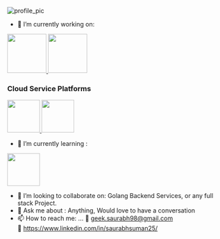 <!--
### Hi there 👋

<!--
**saurabh98s/saurabh98s** is a ✨ _special_ ✨ repository because its `README.md` (this file) appears on your GitHub profile.

Here are some ideas to get you started:

- 🔭 I’m currently working on ...
- 🌱 I’m currently learning ...
- 👯 I’m looking to collaborate on ...
- 🤔 I’m looking for help with ...
- 💬 Ask me about ...
- 📫 How to reach me: ...
- 😄 Pronouns: ...
- ⚡ Fun fact: ...
-->

![profile_pic](https://github.com/saurabh98s/saurabh98s/blob/master/Web%201920%20%E2%80%93%201.png)
- 🔭 I’m currently working on:

<p>
   <a href="https://golang.org/" target="_blank" >
    <img src="https://raw.githubusercontent.com/itsksaurabh/itsksaurabh/master/assets/golang.gif"  height="90" />
  </a>
  
  <a href="https://graphql.org/" target="_blank" >
    <img src="https://graphql.org/img/logo.svg"  height="90" />
  </a>
  
  
  
</p>


### Cloud Service Platforms
  
 <p float="left">
  <a href="https://bit.ly/2W7a91W" target="_blank" >
    <img src="https://raw.githubusercontent.com/itsksaurabh/itsksaurabh/master/assets/do.gif"  height="75" />
  </a> 
  <a href="https://aws.amazon.com/" target="_blank" >
    <img src="https://raw.githubusercontent.com/itsksaurabh/itsksaurabh/master/assets/aws.gif"  height="75" />
  </a>
 </p>
 
- 🌱 I’m currently learning :
 <p float="left">
  <a href="https://www.npmjs.com/package/react" target="_blank" >
    <img src="http://165.227.208.227/posts/wp-content/uploads/2016/06/react-1.gif"  height="75" />
  </a> 
</p>

- 👯 I’m looking to collaborate on: Golang Backend Services, or any full stack Project.
- 💬 Ask me about : Anything, Would love to have a conversation
- 📫 How to reach me: ... :link: geek.saurabh98@gmail.com <br>
  :link: https://www.linkedin.com/in/saurabhsuman25/
